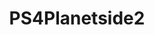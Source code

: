 ---
title: PS4Planetside2
crosslinks:
- Planetside
- youtubefactsbot
- youtubot
- MassdropBot
- u_imguralbumbot
- nohomo_bot
- anti_gif_bot
- autourbanbot
- DBGpatchnotes
- pitchforkemporium
- john_yukis_bots
- PrequelMemes
- callofduty
- dadjokes
- Overwatch
- NC_REBL
- Showerthoughts
- planetside
- alotabot
- gaming
---